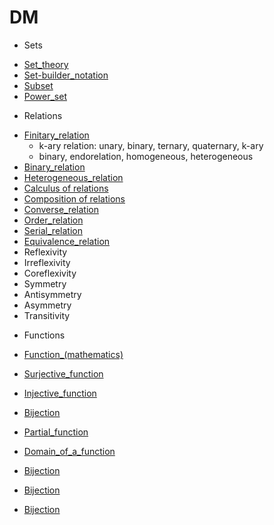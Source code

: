 # DM

* Sets
- [Set_theory](https://en.wikipedia.org/wiki/Set_theory)
- [Set-builder_notation](https://en.wikipedia.org/wiki/Set-builder_notation)
- [Subset](https://en.wikipedia.org/wiki/Subset)
- [Power_set](https://en.wikipedia.org/wiki/Power_set)


* Relations
- [Finitary_relation](https://en.wikipedia.org/wiki/Finitary_relation)
  - k-ary relation: unary, binary, ternary, quaternary, k-ary
  - binary, endorelation, homogeneous, heterogeneous
- [Binary_relation](https://en.wikipedia.org/wiki/Binary_relation)
- [Heterogeneous_relation](https://en.wikipedia.org/wiki/Heterogeneous_relation)
- [Calculus of relations](https://en.wikipedia.org/wiki/Algebraic_logic)
- [Composition of relations](https://en.wikipedia.org/wiki/Composition_of_relations)
- [Converse_relation](https://en.wikipedia.org/wiki/Converse_relation)
- [Order_relation](https://en.wikipedia.org/wiki/Order_relation)
- [Serial_relation](https://en.wikipedia.org/wiki/Serial_relation)
- [Equivalence_relation](https://en.wikipedia.org/wiki/Equivalence_relation)
- Reflexivity
- Irreflexivity
- Coreflexivity
- Symmetry
- Antisymmetry
- Asymmetry
- Transitivity


* Functions
- [Function_(mathematics)](https://en.wikipedia.org/wiki/Function_(mathematics))
- [Surjective_function](https://en.wikipedia.org/wiki/Surjective_function)
- [Injective_function](https://en.wikipedia.org/wiki/Injective_function)
- [Bijection](https://en.wikipedia.org/wiki/Bijection)
- [Partial_function](https://en.wikipedia.org/wiki/Partial_function)
- [Domain_of_a_function](https://en.wikipedia.org/wiki/Domain_of_a_function)

- [Bijection](https://en.wikipedia.org/wiki/Bijection)
- [Bijection](https://en.wikipedia.org/wiki/Bijection)
- [Bijection](https://en.wikipedia.org/wiki/Bijection)

